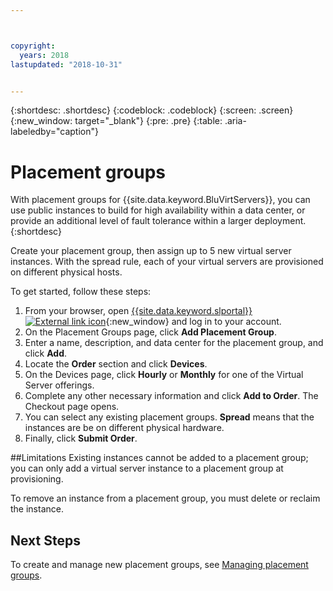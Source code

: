 ```yaml
---



copyright:
  years: 2018
lastupdated: "2018-10-31"


---
```


{:shortdesc: .shortdesc}
{:codeblock: .codeblock}
{:screen: .screen}
{:new_window: target="_blank"}
{:pre: .pre}
{:table: .aria-labeledby="caption"}


# Placement groups

With placement groups for {{site.data.keyword.BluVirtServers}}, you can use public instances to build for high availability within a data center, or provide an additional level of fault tolerance within a larger deployment.
{:shortdesc}

Create your placement group, then assign up to 5 new virtual server instances. With the spread rule, each of your virtual servers are provisioned on different physical hosts.

To get started, follow these steps:
 
1. From your browser, open [{{site.data.keyword.slportal}} ![External link icon](../icons/launch-glyph.svg "External link icon")](https://control.softlayer.com/){:new_window} and log in to your account.
2. On the Placement Groups page, click **Add Placement Group**.
3. Enter a name, description, and data center for the placement group, and click **Add**.
4. Locate the **Order** section and click **Devices**.
5. On the Devices page, click **Hourly** or **Monthly** for one of the Virtual Server offerings.
6. Complete any other necessary information and click **Add to Order**. The Checkout page opens.
7. You can select any existing placement groups. **Spread** means that the instances are be on different physical hardware.
8. Finally, click **Submit Order**.

##Limitations
Existing instances cannot be added to a placement group; you can only add a virtual server instance to a placement group at provisioning. 

To remove an instance from a placement group, you must delete or reclaim the instance.
     
## Next Steps

To create and manage new placement groups, see [Managing placement groups](vsi_managing_placegroup.html).
